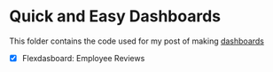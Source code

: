 # Quick and Easy Dashboards

This folder contains the code used for my post of making [dashboards]()

- [x] Flexdasboard: Employee Reviews
